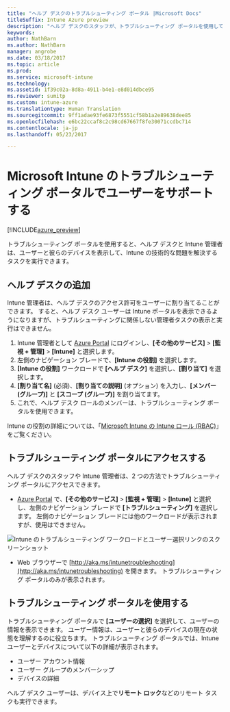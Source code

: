```yaml
---
title: "ヘルプ デスクのトラブルシューティング ポータル |Microsoft Docs"
titleSuffix: Intune Azure preview
description: "ヘルプ デスクのスタッフが、トラブルシューティング ポータルを使用して、ユーザーの技術的な問題を解決する"
keywords: 
author: NathBarn
ms.author: NathBarn
manager: angrobe
ms.date: 03/18/2017
ms.topic: article
ms.prod: 
ms.service: microsoft-intune
ms.technology: 
ms.assetid: 1f39c02a-8d8a-4911-b4e1-e8d014dbce95
ms.reviewer: sumitp
ms.custom: intune-azure
ms.translationtype: Human Translation
ms.sourcegitcommit: 9ff1adae93fe6873f5551cf58b1a2e89638dee85
ms.openlocfilehash: e6bc22ccaf8c2c98cd67667f8fe30071ccdbc714
ms.contentlocale: ja-jp
ms.lasthandoff: 05/23/2017

---
```

# <a name="help-users-with-the-troubleshooting-portal-in-microsoft-intune"></a>Microsoft Intune のトラブルシューティング ポータルでユーザーをサポートする

[!INCLUDE[azure_preview](./includes/azure_preview.md)]

トラブルシューティング ポータルを使用すると、ヘルプ デスクと Intune 管理者は、ユーザーと彼らのデバイスを表示して、Intune の技術的な問題を解決するタスクを実行できます。

## <a name="add-help-desk-operators"></a>ヘルプ デスクの追加
Intune 管理者は、ヘルプ デスクのアクセス許可をユーザーに割り当てることができます。 すると、ヘルプ デスク ユーザーは Intune ポータルを表示できるようになりますが、トラブルシューティングに関係しない管理者タスクの表示と実行はできません。

1. Intune 管理者として [Azure Portal](https:portal.azure.com) にログインし、**[その他のサービス]**  >  **[監視 + 管理]**  >  **[Intune]** と選択します。
2. 左側のナビゲーション ブレードで、**[Intune の役割]** を選択します。
3. **[Intune の役割]** ワークロードで **[ヘルプ デスク]** を選択し、**[割り当て]** を選択します。
4. **[割り当て名]** (必須)、**[割り当ての説明]** (オプション) を入力し、**[メンバー (グループ)]** と **[スコープ (グループ)]** を割り当てます。
5. これで、ヘルプ デスク ロールのメンバーは、トラブルシューティング ポータルを使用できます。

Intune の役割の詳細については、「[Microsoft Intune の Intune ロール (RBAC)](role-based-access-control.md)」をご覧ください。

## <a name="access-the-troubleshooting-portal"></a>トラブルシューティング ポータルにアクセスする

ヘルプ デスクのスタッフや Intune 管理者は、2 つの方法でトラブルシューティング ポータルにアクセスできます。
- [Azure Portal](https://portal.azure.com) で、**[その他のサービス]**  >  **[監視 + 管理]**  >  **[Intune]** と選択し、左側のナビゲーション ブレードで **[トラブルシューティング]** を選択します。 左側のナビゲーション ブレードには他のワークロードが表示されますが、使用はできません。

![Intune のトラブルシューティング ワークロードとユーザー選択リンクのスクリーンショット](media/help-desk-user.png)
- Web ブラウザーで [http://aka.ms/intunetroubleshooting](http://aka.ms/intunetroubleshooting) を開きます。 トラブルシューティング ポータルのみが表示されます。

## <a name="use-the-troubleshooting-portal"></a>トラブルシューティング ポータルを使用する

トラブルシューティング ポータルで **[ユーザーの選択]** を選択して、ユーザーの情報を表示できます。 ユーザー情報は、ユーザーと彼らのデバイスの現在の状態を理解するのに役立ちます。 トラブルシューティング ポータルでは、Intune ユーザーとデバイスについて以下の詳細が表示されます。
- ユーザー アカウント情報
- ユーザー グループのメンバーシップ
- デバイスの詳細

ヘルプ デスク ユーザーは、デバイス上で**リモート ロック**などのリモート タスクも実行できます。

